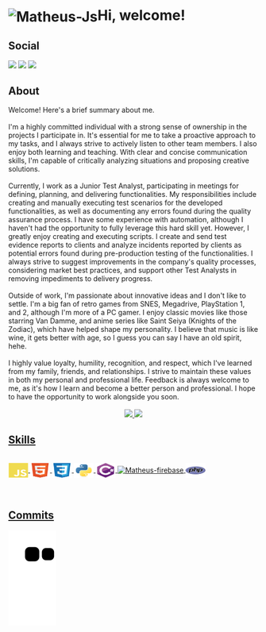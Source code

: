 # <img align="center" alt="Matheus-Js" height="150" width="150" src="https://sdk.bitmoji.com/render/panel/e0c8b93f-c246-46e8-9db2-ec0cb01ec9eb-f38649ec-f37c-493a-a34b-475f6993ba74-v1.png?transparent=1&palette=1">Hi, welcome!

## Social
<div> 
  <a href="https://www.linkedin.com/in/matheusbonotto" target="_blank"><img src="https://img.shields.io/badge/-LinkedIn-%230077B5?style=for-the-badge&logo=linkedin&logoColor=white" target="_blank"></a> 
  <a href = "mailto:matteusbonotto@gmail.com"><img src="https://img.shields.io/badge/Gmail-D14836?style=for-the-badge&logo=gmail&logoColor=white" target="_blank"></a>
  <a href="https://instagram.com/matteusbonotto" target="_blank"><img src="https://img.shields.io/badge/-Instagram-%23E4405F?style=for-the-badge&logo=instagram&logoColor=white" target="_blank"></a>

## About
<div style="display: line_block">
Welcome! Here's a brief summary about me.
<br>
  <br>
I'm a highly committed individual with a strong sense of ownership in the projects I participate in. It's essential for me to take a proactive approach to my tasks, and I always strive to actively listen to other team members. I also enjoy both learning and teaching. With clear and concise communication skills, I'm capable of critically analyzing situations and proposing creative solutions.
<br>
  <br>
Currently, I work as a Junior Test Analyst, participating in meetings for defining, planning, and delivering functionalities. My responsibilities include creating and manually executing test scenarios for the developed functionalities, as well as documenting any errors found during the quality assurance process. I have some experience with automation, although I haven't had the opportunity to fully leverage this hard skill yet. However, I greatly enjoy creating and executing scripts. I create and send test evidence reports to clients and analyze incidents reported by clients as potential errors found during pre-production testing of the functionalities. I always strive to suggest improvements in the company's quality processes, considering market best practices, and support other Test Analysts in removing impediments to delivery progress.
<br>
  <br>
Outside of work, I'm passionate about innovative ideas and I don't like to settle. I'm a big fan of retro games from SNES, Megadrive, PlayStation 1, and 2, although I'm more of a PC gamer. I enjoy classic movies like those starring Van Damme, and anime series like Saint Seiya (Knights of the Zodiac), which have helped shape my personality. I believe that music is like wine, it gets better with age, so I guess you can say I have an old spirit, hehe.
<br>
  <br>
I highly value loyalty, humility, recognition, and respect, which I've learned from my family, friends, and relationships. I strive to maintain these values in both my personal and professional life. Feedback is always welcome to me, as it's how I learn and become a better person and professional. I hope to have the opportunity to work alongside you soon.
</div>
<br>

</div>
<div align="center">
  <a href="https://github.com/matteusbonotto">
  <img height="180em" src="https://github-readme-stats.vercel.app/api?username=matteusbonotto&show_icons=true&theme=blue-green&include_all_commits=true&count_private=true"/>
  <img height="180em" src="https://github-readme-stats.vercel.app/api/top-langs/?username=matteusbonotto&layout=compact&langs_count=7&theme=blue-green"/>
</div>
  
  ## Skills
<div style="display: inline_block"><br>
  <img align="center" alt="Matheus-Js" height="30" width="40" src="https://raw.githubusercontent.com/devicons/devicon/master/icons/javascript/javascript-plain.svg">
  <img align="center" alt="Matheus-HTML" height="30" width="40" src="https://raw.githubusercontent.com/devicons/devicon/master/icons/html5/html5-original.svg">
  <img align="center" alt="Matheus-CSS" height="30" width="40" src="https://raw.githubusercontent.com/devicons/devicon/master/icons/css3/css3-original.svg">
  <img align="center" alt="Matheus-Python" height="30" width="40" src="https://raw.githubusercontent.com/devicons/devicon/master/icons/python/python-original.svg">
  <img align="center" alt="Matheus-Csharp" height="30" width="40" src="https://raw.githubusercontent.com/devicons/devicon/master/icons/csharp/csharp-original.svg">
  <img align="center" alt="Matheus-firebase" height="30" width="40" src="https://www.vectorlogo.zone/logos/firebase/firebase-icon.svg">
  <img align="center" alt="PHP" height="30" width="40" src="https://raw.githubusercontent.com/devicons/devicon/master/icons/php/php-original.svg">
</div>
<br>
<br>
  
 ## Commits
  
![Snake animation](https://github.com/matteusbonotto/matteusbonotto/blob/output/github-contribution-grid-snake.svg)

